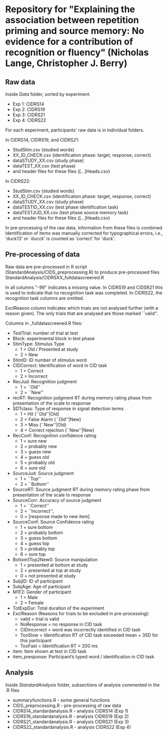 # Repository for "Explaining the association between repetition priming and source memory: No evidence for a contribution of recognition or fluency" (Nicholas Lange, Christopher J. Berry)
## Raw data

Inside _Data_ folder, sorted by experiment.

* Exp 1: CIDRS14
* Exp 2: CIDRS19
* Exp 3: CIDRS21
* Exp 4: CIDRS22

For each experiment, participants' raw data is in individual folders.

In CIDRS14, CIDRS19, and CIDRS21:
* StudStim.csv (studied words)
* XX_ID_CHECK.csv (identification phase: target, response, correct)
* dataSTUDY_XX.csv (study phase)
* dataTEST_XX.csv (test phase)
* and header files for these files ([...]Heads.csv)

In CIDRS22:

- StudStim.csv (studied words)
- XX_ID_CHECK.csv (identification phase: target, response, correct)
- dataSTUDY_XX.csv (study phase)
- dataTESTID_XX.csv (test phase identification task)
- dataTESTJUD_XX.csv (test phase source memory task)
- and header files for these files ([...]Heads.csv)

In pre-processing of the raw data, information from these files is combined. Identification of items was manually corrected for typographical errors, i.e., 'duck13' or `ducck' is counted as 'correct' for 'duck'.

## Pre-processing of data

Raw data are pre-processed in R script (StandardAnalysis/CIDS_preprocessing.R) to produce pre-processed files StandardAnalysis/CIDRSXX_fulldatascreened.R

In all columns "-99" indicates a missing value. In CIDRS19 and CIDSR21 this is used to indicate that no recognition task was completed. In CIDRS22, the recognition task columns are omitted.

ExclReason column indicates which trials are not analysed further (with a reason given). The only trials that are analysed are those marked ``valid''.

Columns in _fulldatascreened.R files:
* TestTrial: number of trial at test
* Block: experimental block in test phase
* StimType: Stimulus Type
	* 1 = Old / Presented at study
	* 2 = New
* StimID: ID number of stimulus word
* CIDCorrect: Identification of word in CID task
	* 1 = Correct
	* 2 = Incorrect
* RecJud: Recognition judgment
	* 1 = ``Old''
	* 2 = ``New''
* recRT: Recognition judgment RT during memory rating phase from presentation of the scale to response
* SDTclass: Type of response in signal detection terms
	* 1 = Hit (``Old''|Old)
	* 2 = False Alarm (``Old''|New)
	* 3 = Miss (``New''|Old)
	* 4 = Correct rejection (``New''|New)
* RecConf: Recognition confidence rating 
	* 1 = sure new
	* 2 = probably new
	* 3 = guess new
	* 4 = guess old
	* 5 = probably old
	* 6 = sure old
* SourceJud: Source judgment
	* 1 = ``Top''
	* 2 = ``Bottom''
* SourceRT: Source judgment RT during memory rating phase from presentation of the scale to response
* SourceCorr: Accuracy of source judgment
	* 1 = ``Correct''
	* 2 = ``Incorrect'', 
	* 0 = [response made to new item]
* SourceConf: Source Confidence rating 
	* 1 = sure bottom
	* 2 = probably bottom
	* 3 = guess bottom
	* 4 = guess top
	* 5 = probably top
	* 6 = sure top
* Bottom1Top2New0: Source manipulation
	* 1 = presented at bottom at study
	* 2 = presented at top at study
	* 0 = not presented at study
* SubjID: ID of participant
* SubjAge: Age of participant
* M1F2: Gender of participant
	* 1 = Male
	* 2 = Female
* TotExpDur: Total duration of the experiment
* ExclReason (Reasons for trials to be excluded in pre-processing): 
	* valid = trial is valid
	* NoResponse = no response in CID task
	* CIDincorrect = word was incorrectly identified in CID task
	* TooSlow = Identification RT of CID task exceeded mean + 3SD for this participant
	* TooFast = Identification RT < 200 ms
* item: Item shown at test in CID task
* item_presponse: Participant’s typed word / identification in CID task

## Analysis

Inside *StandardAnalysis* folder, subsections of analysis commented in the .R files

* summaryfunctions.R - some general functions
* CIDS_preprocessing.R - pre-processing of raw data
* CIDRS14_standardanalysis.R - analysis CIDRS14 (Exp 1)
* CIDRS19_standardanalysis.R - analysis CIDRS19 (Exp 2)
* CIDRS21_standardanalysis.R - analysis CIDRS21 (Exp 3)
* CIDRS22_standardanalysis.R - analysis CIDRS22 (Exp 4)


